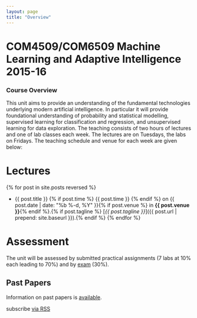 ```yaml
---
layout: page
title: "Overview"
---
```


COM4509/COM6509 Machine Learning and Adaptive Intelligence 2015-16
==================================================================

### Course Overview

This unit aims to provide an understanding of the fundamental technologies underlying modern artificial intelligence. In particular it will provide foundational understanding of probability and statistical modelling, supervised learning for classification and regression, and unsupervised learning for data exploration. The teaching consists of two hours of lectures and one of lab classes each week. The lectures are on Tuesdays, the labs on Fridays. The teaching schedule and venue for each week are given below:

# Lectures

{% for post in site.posts reversed %}
- {{ post.title }} {% if post.time %} {{ post.time }} {% endif %} on {{ post.date | date: "%b %-d, %Y" }}{% if post.venue %} in **{{ post.venue }}**{% endif %}.{% if post.tagline %} [*{{ post.tagline }}*]({{ post.url | prepend: site.baseurl }}).{% endif %}
{% endfor %}

# Assessment

The unit will be assessed by submitted practical assignments (7 labs at 10% each leading to 70%) and by [exam](./exam.html) (30%). 

Past Papers
-----------

Information on past papers is [available](./coursePastPapers.html).

<p class="rss-subscribe">subscribe <a href="{{ "/feed.xml" | prepend: site.baseurl }}">via RSS</a></p>

